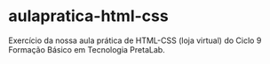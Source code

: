 # aulapratica-html-css
Exercício da nossa aula prática de HTML-CSS (loja virtual) do Ciclo 9 Formação Básico em Tecnologia PretaLab.

